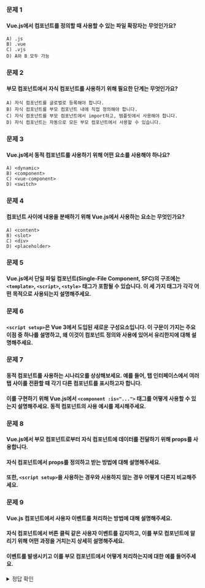 ### 문제 1
#### Vue.js에서 컴포넌트를 정의할 때 사용할 수 있는 파일 확장자는 무엇인가요?
```
A) .js
B) .vue
C) .vjs
D) A와 B 모두 가능
```

### 문제 2
#### 부모 컴포넌트에서 자식 컴포넌트를 사용하기 위해 필요한 단계는 무엇인가요?
```
A) 자식 컴포넌트를 글로벌로 등록해야 합니다.
B) 자식 컴포넌트를 부모 컴포넌트 내에 직접 정의해야 합니다.
C) 자식 컴포넌트를 부모 컴포넌트에서 import하고, 템플릿에서 사용해야 합니다.
D) 자식 컴포넌트는 자동으로 모든 부모 컴포넌트에서 사용할 수 있습니다.
```

### 문제 3
#### Vue.js에서 동적 컴포넌트를 사용하기 위해 어떤 요소를 사용해야 하나요?
```
A) <dynamic>
B) <component>
C) <vue-component>
D) <switch>
```

### 문제 4
#### 컴포넌트 사이에 내용을 분배하기 위해 Vue.js에서 사용하는 요소는 무엇인가요?
```
A) <content>
B) <slot>
C) <div>
D) <placeholder>
```

### 문제 5
#### Vue.js에서 단일 파일 컴포넌트(Single-File Component, SFC)의 구조에는 `<template>`, `<script>`, `<style>` 태그가 포함될 수 있습니다. 이 세 가지 태그가 각각 어떤 목적으로 사용되는지 설명해주세요.

### 문제 6
#### `<script setup>`은 Vue 3에서 도입된 새로운 구성요소입니다. 이 구문이 가지는 주요 이점 중 하나를 설명하고, 왜 이것이 컴포넌트 정의와 사용에 있어서 유리한지에 대해 설명해주세요.

### 문제 7
#### 동적 컴포넌트를 사용하는 시나리오를 상상해보세요. 예를 들어, 탭 인터페이스에서 여러 탭 사이를 전환할 때 각기 다른 컴포넌트를 표시하고자 합니다. 
#### 이를 구현하기 위해 Vue.js에서 `<component :is="...">` 태그를 어떻게 사용할 수 있는지 설명해주세요. 동적 컴포넌트의 사용 예시를 제시해주세요.

### 문제 8
#### Vue.js에서 부모 컴포넌트로부터 자식 컴포넌트에 데이터를 전달하기 위해 props를 사용합니다.
#### 자식 컴포넌트에서 props를 정의하고 받는 방법에 대해 설명해주세요.
#### 또한, `<script setup>`을 사용하는 경우와 사용하지 않는 경우 어떻게 다른지 비교해주세요.

### 문제 9
#### Vue.js 컴포넌트에서 사용자 이벤트를 처리하는 방법에 대해 설명해주세요.
#### 자식 컴포넌트에서 버튼 클릭 같은 사용자 이벤트를 감지하고, 이를 부모 컴포넌트에 알리기 위해 어떤 과정을 거치는지 상세히 설명해주세요.
#### 이벤트를 발생시키고 이를 부모 컴포넌트에서 어떻게 처리하는지에 대한 예를 들어주세요.

<details>
  <summary>정답 확인</summary>

### 문제 1
#### 정답: D
#### 해설:
* Vue 컴포넌트는 .vue 확장자를 가진 단일 파일 컴포넌트(Single-File Component, SFC)로 정의할 수 있으며, 빌드 단계를 사용하지 않는 경우 .js 확장자를 사용하여 일반 JavaScript 객체로 컴포넌트를 정의할 수 있습니다.

### 문제 2
#### 정답: C
#### 해설:
* 부모 컴포넌트에서 자식 컴포넌트를 사용하기 위해서는 해당 자식 컴포넌트를 먼저 import한 다음, 부모 컴포넌트의 템플릿에서 사용해야 합니다. 글로벌로 컴포넌트를 등록할 수도 있지만, 그 경우 A의 설명과 같이 모든 컴포넌트에서 무조건 사용 가능한 것은 아닙니다.

### 문제 3
#### 정답: B
#### 해설:
* Vue에서는 `<component :is="...">` 요소를 사용하여 동적 컴포넌트를 구현합니다. `:is` 바인딩에 따라 컴포넌트를 동적으로 전환할 수 있습니다.

### 문제 4 
#### 정답: B
#### 해설:
* Vue.js에서는 `<slot>` 요소를 사용하여 부모 컴포넌트에서 자식 컴포넌트로 내용을 분배할 수 있습니다. 이는 웹 컴포넌트 스펙의 일부로, 컴포넌트의 재사용성을 높여 줍니다.
  
### 문제 5 답안 예시 및 해설
#### 답안 예시:
* `<template>` 태그는 컴포넌트의 HTML 마크업을 정의하는 데 사용됩니다. 이는 브라우저에 렌더링 될 DOM 구조를 설명합니다.
* `<script>` 태그는 컴포넌트의 JavaScript 로직을 포함합니다. 여기에는 데이터, 메서드, 생명주기 훅, 컴포넌트 옵션 등이 포함될 수 있습니다. `<script setup>`은 Composition API를 사용하여 좀 더 선언적이고 간결한 문법으로 컴포넌트 로직을 작성할 수 있게 합니다.
* `<style>` 태그는 컴포넌트에 적용될 CSS 스타일을 정의합니다. `scoped` 속성을 사용하면 해당 스타일이 현재 컴포넌트에만 적용되도록 할 수 있습니다.
#### 해설:
* 단일 파일 컴포넌트(SFC)는 Vue.js에서 컴포넌트를 효율적으로 관리할 수 있는 방법을 제공합니다.
* `<template>`, `<script>`, `<style>` 태그를 사용하여 마크업, 로직, 스타일을 한 파일 내에서 관리함으로써 개발자는 컴포넌트의 모든 요소를 한 눈에 볼 수 있고, 재사용성 및 유지보수성을 높일 수 있습니다.

### 문제 6의 답안 예시 및 해설
#### 답안 예시:
* `<script setup>` 구문은 Vue 3에서 도입되어, 컴포넌트의 선언적이고 간결한 정의를 가능하게 합니다.
* 이 구문의 주요 이점 중 하나는 Composition API와 함께 사용할 때 코드의 양을 상당히 줄여준다는 것입니다.
* 또한, 자동으로 props, setup 함수에서 반환된 값들, 그리고 다른 컴포넌트들을 템플릿에서 사용할 수 있도록 해, 코드의 가독성과 유지보수성을 향상시킵니다.
#### 해설:
* `<script setup>`은 개발자가 더 적은 코드로 더 많은 작업을 할 수 있게 해주는 Vue 3의 특징 중 하나입니다. 이는 더 선언적인 방식으로 컴포넌트 로직을 작성할 수 있게 하며, 개발 과정을 간소화합니다.

### 문제 7의 답안 예시 및 해설
#### 답안 예시:
* Vue.js에서 `<component :is="...">` 태그를 사용하여 동적 컴포넌트를 구현할 수 있습니다.
* 예를 들어, 탭 인터페이스에서 여러 탭 사이를 전환할 때, `currentTabComponent`라는 데이터 속성을 사용하여 현재 활성화된 탭에 해당하는 컴포넌트를 동적으로 렌더링할 수 있습니다.
* `:is` 바인딩에는 컴포넌트 객체 또는 컴포넌트 이름의 문자열이 전달될 수 있습니다.
```vue
<component :is="currentTabComponent"></component>
```
* 여기서 currentTabComponent는 현재 활성화된 탭에 해당하는 컴포넌트의 이름이나 객체를 담은 데이터 속성입니다.
#### 해설:
* 동적 컴포넌트는 사용자 인터페이스의 다양한 부분을 유동적으로 교체할 수 있게 해주는 강력한 기능입니다.
* Vue.js의 <component> 태그와 :is 속성을 사용하면, 어떤 컴포넌트가 렌더링될지를 런타임에 결정할 수 있습니다.

### 문제 8 답안 예시 및 해설
#### 답안 예시:
* 자식 컴포넌트에서 props를 정의하려면, `<script setup>`을 사용하는 경우 `defineProps` 함수를 이용합니다.
* 예를 들어, `defineProps(['title'])`은 title이라는 prop을 정의합니다.
* `<script setup>`을 사용하지 않는 경우, 컴포넌트 옵션의 props 배열이나 객체를 사용하여 props를 정의할 수 있습니다. 예: `props: ['title']`.
* `<script setup>`을 사용하는 경우, 코드가 더 선언적이고 간결해지며, props와 컴포넌트의 다른 옵션들을 보다 직관적으로 정의할 수 있습니다.
* 반면, `<script setup>`을 사용하지 않는 경우, 컴포넌트 옵션 객체 내에서 props와 다른 설정들을 더 명시적으로 관리해야 합니다.

#### 해설:
* Props는 부모 컴포넌트로부터 데이터를 자식 컴포넌트로 전달하는 Vue.js의 기본 메커니즘입니다.
* `<script setup>`의 도입으로, 개발자는 props를 포함한 컴포넌트의 다양한 옵션을 보다 간편하게 정의할 수 있게 되었습니다.

### 문제 9의 답안 예시 및 해설
#### 답안 예시:
* 자식 컴포넌트에서 사용자 이벤트를 처리하고 부모 컴포넌트에 알리기 위해서, 자식 컴포넌트는 `$emit` 메서드를 사용하여 이벤트를 발생시킵니다.
* 예를 들어, 자식 컴포넌트에서 `<button @click="$emit('enlarge-text')">Enlarge text</button>`와 같이 버튼 클릭 이벤트를 감지하고, `enlarge-text` 이벤트를 발생시킬 수 있습니다.
* 그러면 부모 컴포넌트는 이 이벤트를 `@enlarge-text="someMethod"`와 같이 리스닝하여, 해당 이벤트가 발생했을 때 실행할 메서드를 지정할 수 있습니다.

#### 해설:
* Vue.js에서는 컴포넌트 간의 통신을 위해 사용자 정의 이벤트를 사용할 수 있습니다.
* 자식 컴포넌트는 $emit을 통해 이벤트를 발생시키며, 부모 컴포넌트는 이를 리스닝하여 필요한 로직을 수행할 수 있습니다.
* 이 메커니즘은 Vue.js 애플리케이션에서 데이터 흐름을 관리하는 데 중요한 역할을 합니다.
  
</details>
